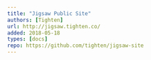 ```yaml
---
title: "Jigsaw Public Site"
authors: [Tighten]
url: http://jigsaw.tighten.co/
added: 2018-05-18
types: [docs]
repo: https://github.com/tighten/jigsaw-site
---
```


